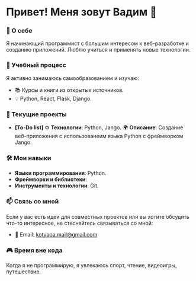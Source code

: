 # Привет! Меня зовут Вадим 👋

### 🌟 О себе

Я начинающий программист с большим интересом к веб-разработке и созданию приложений. Люблю учиться и применять новые технологии.

### 🌱 Учебный процесс

Я активно занимаюсь самообразованием и изучаю:

- 📚 Курсы и книги из открытых источников.
- 💡 Python, React, Flask, Django.

### 🚀 Текущие проекты

- **[To-Do list]**
:gear: **Технологии**: Python, Jango.
🌍 **Описание**: Создание веб-приложения с использованеим языка Python с фреймворком Jango.

### 🛠 Мои навыки

- **Языки программирования**: Python.
- **Фреймворки и библиотеки**:
- **Инструменты и технологии**: Git.

### 📫 Связь со мной

Если у вас есть идеи для совместных проектов или вы хотите обсудить что-то интересное, не стесняйтесь связываться со мной:

- 📧 Email: kotyapa.mail@gmail.com

### 🎮 Время вне кода

Когда я не программирую, я увлекаюсь спорт, чтение, видеоигры, путешествие.
